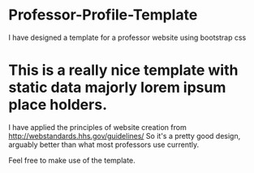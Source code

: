 # Professor-Profile-Template
I have designed a template for a professor website using bootstrap css

# This is a really nice template with static data majorly lorem ipsum place holders. 
I have applied the principles of website creation from http://webstandards.hhs.gov/guidelines/
So it's a pretty good design, arguably better than what most professors use currently. 

Feel free to make use of the template.
